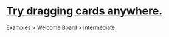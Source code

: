 # [Try dragging cards anywhere.](https://trello.com/c/zdfradqE/11-try-dragging-cards-anywhere)

[Examples](../../README.md) > [Welcome Board](../README.md) > [Intermediate](README.md)





